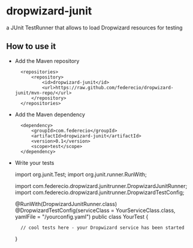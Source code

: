 dropwizard-junit
================

a JUnit TestRunner that allows to load Dropwizard resources for testing


How to use it
-------------

* Add the Maven repository

        <repositories>
            <repository>
                <id>dropwizard-junit</id>
                <url>https://raw.github.com/federecio/dropwizard-junit/mvn-repo/</url>
            </repository>
        </repositories>


* Add the Maven dependency

        <dependency>
            <groupId>com.federecio</groupId>
            <artifactId>dropwizard-junit</artifactId>
            <version>0.1</version>
            <scope>test</scope>
        </dependency>


* Write your tests

    import org.junit.Test;
    import org.junit.runner.RunWith;

    import com.federecio.dropwizard.junitrunner.DropwizardJunitRunner;
    import com.federecio.dropwizard.junitrunner.DropwizardTestConfig;

    @RunWith(DropwizardJunitRunner.class)
    @DropwizardTestConfig(serviceClass = YourServiceClass.class, yamlFile = "/yourconfig.yaml")
    public class YourTest {

        // cool tests here - your Dropwizard service has been started
    }